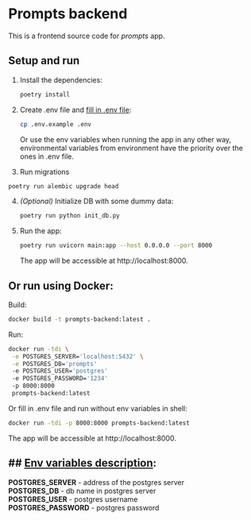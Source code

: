 # Prompts backend
This is a frontend source code for *prompts* app.

## Setup and run
1. Install the dependencies:
   ```sh
   poetry install
   ```
2. Create .env file and [fill in .env file](#env-variables-description):
   ```sh
   cp .env.example .env
   ```
   
    Or use the env variables when running the app in any other way, environmental variables from environment have 
the priority over the ones in .env file.
3.  Run migrations
   ```sh
   poetry run alembic upgrade head
   ```
4. *(Optional)* Initialize DB with some dummy data:
   ```sh
   poetry run python init_db.py
   ```
5. Run the app:
   ```sh
   poetry run uvicorn main:app --host 0.0.0.0 --port 8000
   ```
   The app will be accessible at http://localhost:8000.

## Or run using Docker:
Build:
```sh
docker build -t prompts-backend:latest .
```
Run:
```sh
docker run -tdi \
 -e POSTGRES_SERVER='localhost:5432' \
 -e POSTGRES_DB='prompts'
 -e POSTGRES_USER='postgres'
 -e POSTGRES_PASSWORD='1234' 
 -p 8000:8000
 prompts-backend:latest
```
Or fill in .env file and run without env variables in shell:
```sh
docker run -tdi -p 8000:8000 prompts-backend:latest
```
The app will be accessible at http://localhost:8000.

## ## [Env variables description](#env-variables-description):
**POSTGRES_SERVER** - address of the postgres server  
**POSTGRES_DB** - db name in postgres server  
**POSTGRES_USER** - postgres username  
**POSTGRES_PASSWORD** - postgres password  